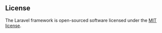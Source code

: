 



## License

The Laravel framework is open-sourced software licensed under the [MIT license](https://opensource.org/licenses/MIT).

